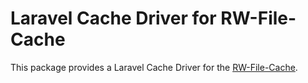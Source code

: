 # Laravel Cache Driver for RW-File-Cache

This package provides a Laravel Cache Driver for the [RW-File-Cache](https://github.com/rapidwebltd/RW-File-Cache-Laravel-Cache-Driver). 
